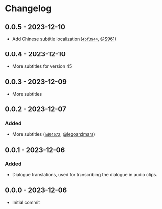 # Changelog

## 0.0.5 - 2023-12-10

- Add Chinese subtitle localization ([`4bf3944`](https://github.com/JanGuillermo/LethalCompany/commit/4bf39442bbcdfb3aaa416fef487bebe8fbfcb7fc), [@S961](https://github.com/S961))

## 0.0.4 - 2023-12-10

- More subtitles for version 45

## 0.0.3 - 2023-12-09

- More subtitles

## 0.0.2 - 2023-12-07

### Added

- More subtitles ([`ad04672`](https://github.com/JanGuillermo/LethalCompany/commit/ad046725b56c6d8dc386c3721ca008d46f82e7a1), [@legoandmars](https://github.com/legoandmars))

## 0.0.1 - 2023-12-06

### Added

- Dialogue translations, used for transcribing the dialogue in audio clips.

## 0.0.0 - 2023-12-06

- Initial commit